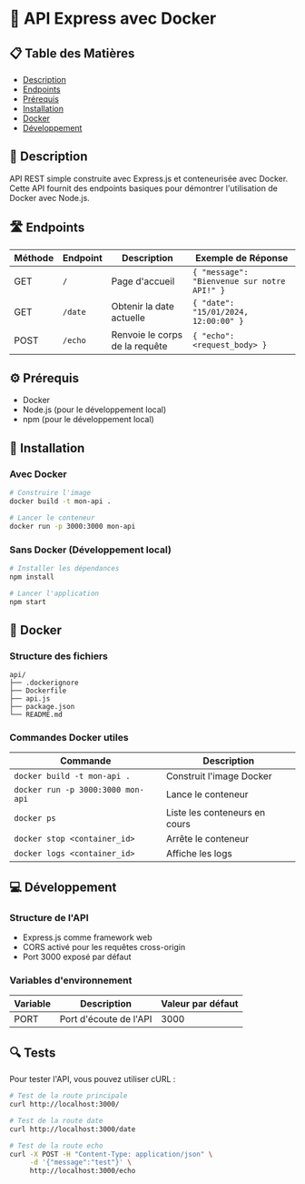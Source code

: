 # 🚀 API Express avec Docker

## 📋 Table des Matières
- [Description](#description)
- [Endpoints](#endpoints)
- [Prérequis](#prérequis)
- [Installation](#installation)
- [Docker](#docker)
- [Développement](#développement)

## 📝 Description
API REST simple construite avec Express.js et conteneurisée avec Docker. Cette API fournit des endpoints basiques pour démontrer l'utilisation de Docker avec Node.js.

## 🛣️ Endpoints

| Méthode | Endpoint | Description | Exemple de Réponse |
|---------|----------|-------------|-------------------|
| GET | `/` | Page d'accueil | `{ "message": "Bienvenue sur notre API!" }` |
| GET | `/date` | Obtenir la date actuelle | `{ "date": "15/01/2024, 12:00:00" }` |
| POST | `/echo` | Renvoie le corps de la requête | `{ "echo": <request_body> }` |

## ⚙️ Prérequis
- Docker
- Node.js (pour le développement local)
- npm (pour le développement local)

## 🚀 Installation

### Avec Docker

```bash
# Construire l'image
docker build -t mon-api .

# Lancer le conteneur
docker run -p 3000:3000 mon-api
```

### Sans Docker (Développement local)

```bash
# Installer les dépendances
npm install

# Lancer l'application
npm start
```

## 🐳 Docker

### Structure des fichiers
```
api/
├── .dockerignore
├── Dockerfile
├── api.js
├── package.json
└── README.md
```

### Commandes Docker utiles

| Commande | Description |
|----------|-------------|
| `docker build -t mon-api .` | Construit l'image Docker |
| `docker run -p 3000:3000 mon-api` | Lance le conteneur |
| `docker ps` | Liste les conteneurs en cours |
| `docker stop <container_id>` | Arrête le conteneur |
| `docker logs <container_id>` | Affiche les logs |

## 💻 Développement

### Structure de l'API
- Express.js comme framework web
- CORS activé pour les requêtes cross-origin
- Port 3000 exposé par défaut

### Variables d'environnement
| Variable | Description | Valeur par défaut |
|----------|-------------|-------------------|
| PORT | Port d'écoute de l'API | 3000 |

## 🔍 Tests

Pour tester l'API, vous pouvez utiliser cURL :

```bash
# Test de la route principale
curl http://localhost:3000/

# Test de la route date
curl http://localhost:3000/date

# Test de la route echo
curl -X POST -H "Content-Type: application/json" \
     -d '{"message":"test"}' \
     http://localhost:3000/echo
``` 